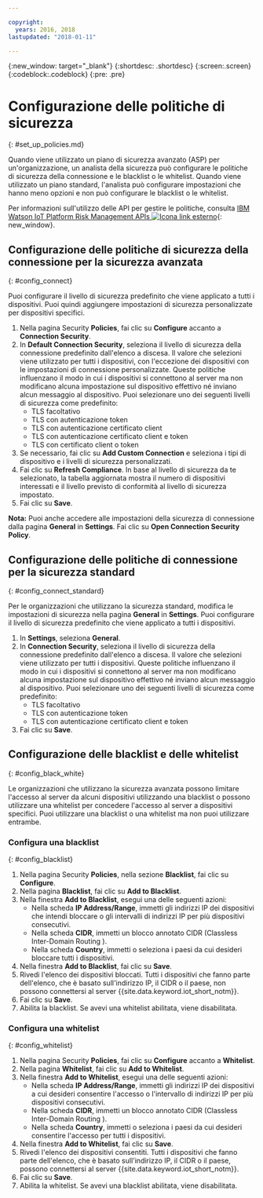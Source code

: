 ```yaml
---

copyright:
  years: 2016, 2018
lastupdated: "2018-01-11"

---
```


{:new_window: target="\_blank"}
{:shortdesc: .shortdesc}
{:screen:.screen}
{:codeblock:.codeblock}
{:pre: .pre}

# Configurazione delle politiche di sicurezza
{: #set_up_policies.md}

Quando viene utilizzato un piano di sicurezza avanzato (ASP) per un'organizzazione, un analista della sicurezza può configurare le politiche di sicurezza della connessione e le blacklist o le whitelist. Quando viene utilizzato un piano standard, l'analista può configurare impostazioni che hanno meno opzioni e non può configurare le blacklist o le whitelist.

Per informazioni sull'utilizzo delle API per gestire le politiche, consulta [IBM Watson IoT Platform Risk Management APIs ![Icona link esterno](../../../../icons/launch-glyph.svg)](https://docs.internetofthings.ibmcloud.com/apis/swagger/v0002/riskmgmt.html){: new_window}.

## Configurazione delle politiche di sicurezza della connessione per la sicurezza avanzata
{: #config_connect}

Puoi configurare il livello di sicurezza predefinito che viene applicato a tutti i dispositivi. Puoi quindi aggiungere impostazioni di sicurezza personalizzate per dispositivi specifici.

1. Nella pagina Security **Policies**, fai clic su **Configure** accanto a **Connection Security**.
2. In **Default Connection Security**, seleziona il livello di sicurezza della connessione predefinito dall'elenco a discesa. Il valore che selezioni viene utilizzato per tutti i dispositivi, con l'eccezione dei dispositivi con le impostazioni di connessione personalizzate. Queste politiche influenzano il modo in cui i dispositivi si connettono al server ma non modificano alcuna impostazione sul dispositivo effettivo né inviano alcun messaggio al dispositivo. Puoi selezionare uno dei seguenti livelli di sicurezza come predefinito:
    - TLS facoltativo
    - TLS con autenticazione token
    - TLS con autenticazione certificato client
    - TLS con autenticazione certificato client e token
    - TLS con certificato client o token
3. Se necessario, fai clic su **Add Custom Connection** e seleziona i tipi di dispositivo e i livelli di sicurezza personalizzati.
3. Fai clic su **Refresh Compliance**. In base al livello di sicurezza da te selezionato, la tabella aggiornata mostra il numero di dispositivi interessati e il livello previsto di conformità al livello di sicurezza impostato.
4. Fai clic su **Save**.

**Nota:**
Puoi anche accedere alle impostazioni della sicurezza di connessione dalla pagina **General** in **Settings**. Fai clic su **Open Connection Security Policy**.

## Configurazione delle politiche di connessione per la sicurezza standard
{: #config_connect_standard}

Per le organizzazioni che utilizzano la sicurezza standard, modifica le impostazioni di sicurezza nella pagina **General** in **Settings**. Puoi configurare il livello di sicurezza predefinito che viene applicato a tutti i dispositivi.

1. In **Settings**, seleziona **General**.
2. In **Connection Security**, seleziona il livello di sicurezza della connessione predefinito dall'elenco a discesa. Il valore che selezioni viene utilizzato per tutti i dispositivi. Queste politiche influenzano il modo in cui i dispositivi si connettono al server ma non modificano alcuna impostazione sul dispositivo effettivo né inviano alcun messaggio al dispositivo. Puoi selezionare uno dei seguenti livelli di sicurezza come predefinito:
    - TLS facoltativo
    - TLS con autenticazione token
    - TLS con autenticazione certificato client e token
4. Fai clic su **Save**.

## Configurazione delle blacklist e delle whitelist
{: #config_black_white}

Le organizzazioni che utilizzano la sicurezza avanzata possono limitare l'accesso al server da alcuni dispositivi utilizzando una blacklist o possono utilizzare una whitelist per concedere l'accesso al server a dispositivi specifici. Puoi utilizzare una blacklist o una whitelist ma non puoi utilizzare entrambe.

### Configura una blacklist
{: #config_blacklist}

1. Nella pagina Security **Policies**, nella sezione **Blacklist**, fai clic su **Configure**.
2. Nella pagina **Blacklist**, fai clic su **Add to Blacklist**.
3. Nella finestra **Add to Blacklist**, esegui una delle seguenti azioni:
    - Nella scheda **IP Address/Range**, immetti gli indirizzi IP dei dispositivi che intendi bloccare o gli intervalli di indirizzi IP per più dispositivi consecutivi.
    - Nella scheda **CIDR**, immetti un blocco annotato CIDR (Classless Inter-Domain Routing ).
    - Nella scheda **Country**, immetti o seleziona i paesi da cui desideri bloccare tutti i dispositivi.
4. Nella finestra **Add to Blacklist**, fai clic su **Save**.
5. Rivedi l'elenco dei dispositivi bloccati. Tutti i dispositivi che fanno parte dell'elenco, che è basato sull'indirizzo IP, il CIDR o il paese, non possono connettersi al server {{site.data.keyword.iot_short_notm}}.
6. Fai clic su **Save**.
7. Abilita la blacklist. Se avevi una whitelist abilitata, viene disabilitata.

### Configura una whitelist
{: #config_whitelist}

1. Nella pagina Security **Policies**, fai clic su **Configure** accanto a **Whitelist**.
2. Nella pagina **Whitelist**, fai clic su **Add to Whitelist**.
3. Nella finestra **Add to Whitelist**, esegui una delle seguenti azioni:
    - Nella scheda **IP Address/Range**, immetti gli indirizzi IP dei dispositivi a cui desideri consentire l'accesso o l'intervallo di indirizzi IP per più dispositivi consecutivi.
    - Nella scheda **CIDR**, immetti un blocco annotato CIDR (Classless Inter-Domain Routing ).
    - Nella scheda **Country**, immetti o seleziona i paesi da cui desideri consentire l'accesso per tutti i dispositivi.
4. Nella finestra **Add to Whitelist**, fai clic su **Save**.
5. Rivedi l'elenco dei dispositivi consentiti. Tutti i dispositivi che fanno parte dell'elenco, che è basato sull'indirizzo IP, il CIDR o il paese, possono connettersi al server {{site.data.keyword.iot_short_notm}}.
6. Fai clic su **Save**.
7. Abilita la whitelist. Se avevi una blacklist abilitata, viene disabilitata.
